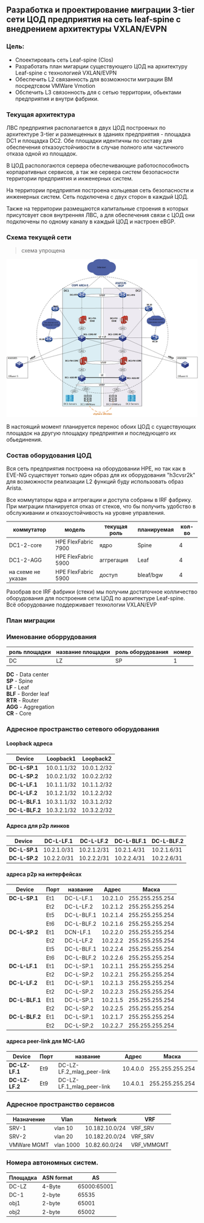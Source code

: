 ## Разработка и проектирование миграции 3-tier сети ЦОД предприятия на сеть leaf-spine с внедрением архитектуры VXLAN/EVPN

### Цель:
- Споектировать сеть Leaf-spine (Clos)
- Разработать план мигарции существующего ЦОД на архитектуру Leaf-spine c технологией VXLAN/EVPN
- Обеспечить L2 связанность для возможности миграции ВМ посредтсвом VMWare Vmotion
- Обспечить L3 связонность для с сетью территории, обьектами предприятия и внутри фабрики.

### Текущая архитектура
ЛВС предприятия располагается в двух ЦОД построеных по архитектуре 3-tier и размещенных в зданиях предприятия - площадка  DC1 и площадка DC2. Обе площадки идентичны по составу для обеспечения отказоустойчивости в случае полного или частичного отказа одной из площадок.

В ЦОД распологаются сервера обеспечивающие работоспособность корпаративных сервисов, а так же сервера систем безопасности территории предприятия и инженерных систем. 

На территории предприятия построена кольцевая сеть безопасности и инженерных систем. Сеть подключена с двух сторон в каждый ЦОД.

Также на территории размещаются капитальные строения в которых присутсвует своя внутренняя ЛВС, а для обеспечения связи с ЦОД они подключены по одному каналу в каждый ЦОД и настроен eBGP.
### Схема текущей сети
> схема упрощена

![alt text](DC_3-tier.jpg)

В настоящий момент планируется перенос обоих ЦОД с существующих площадок на другую площадку предприятия и последующего их обьединения.

### Состав оборудования ЦОД
Вся сеть предприятия построена на оборудовании HPE, но так как в EVE-NG существует только один образ для их оборудования "h3cvsr2k" для возможности реализации L2 функций буду использовать образ Arista.

Все коммутаторы ядра и аггрегации и доступа собраны в IRF фабрику. При миграции планируется отказ от стеков, что бы получить удобство в обслуживании и отказоустойчивость на уровне управления.

|коммутатор|модель|текущая роль|планируемая|кол-во|
|----------|------|------------|-----------|------|
|DC1-2-core|HPE FlexFabric 7900|ядро|Spine| 4 |
|DC1-2-AGG|HPE FlexFabric 5900|аггрегация|Leaf|4|
|на схеме не указан| HPE FlexFabric 5900| доступ|bleaf/bgw|4|

Разобрав все IRF фабрики (стеки) мы получим достаточное колличество оборудования для построения сети ЦОД по архитектуре Leaf-spine.\
 Всё оборудование поддерживает технологии VXLAN/EVP

### План миграции


### Именование оборрудования
|роль площадки|название площадки|роль оборудования|номер|
|----|---|---|---|
|DC|LZ|SP|1|

**DC** - Data center\
**SP** - Spine\
**LF** - Leaf\
**BLF** - Border leaf\
**RTR** - Router\
**AGG** - Aggregation\
**CR** - Core 

### Адресное пространство сетевого оборудования

#### Loopback адреса

| **Device** | **Loopback1** | **Loopback2** | 
| --- | --- | --- |
| **DC-L-SP.1** | 10.0.1.1/32 | 10.0.1.2/32 |
| **DC-L-SP.2** | 10.0.2.1/32 | 10.0.2.2/32 | 
| **DC-L-LF.1** | 10.1.1.1/32 | 10.1.1.2/32 | 
| **DC-L-LF.2** | 10.1.2.1/32 | 10.1.2.2/32 | 
| **DC-L-BLF.1** | 10.3.1.1/32 | 10.3.1.2/32 | 
|**DC-L-BLF.2**|10.3.2.1/32| 10.3.2.2/32|

#### Адреса для p2p линков

| **Device** | **DC-L-LF.1** | **DC-L-LF.2** | **DC-L-BLF.1** | **DC-L-BLF.2**|
| --- | --- | --- | --- |---|
| **DC-L-SP.1** | 10.2.1.0/31 | 10.2.1.2/31 | 10.2.1.4/31 | 10.2.1.6/31|
| **DC-L-SP.2** | 10.2.2.0/31 | 10.2.2.2/31 | 10.2.2.4/31 | 10.2.2.6/31|

#### адреса p2p на интерфейсах

| **Device** | **Порт** | **название** | **Адрес** | **Маска** |
| --- | --- | --- | --- | --- |
| **DC-L-SP.1** | Et1 | DC-L-LF.1 | 10.2.1.0 | 255.255.255.254 |
|     | Et2 | DC-L-LF.2 | 10.2.1.2 | 255.255.255.254 |
|     | Et5 | DC-L-BLF.1 | 10.2.1.4 | 255.255.255.254 |
|     | Et6 | DC-L-BLF.2 | 10.2.1.6 | 255.255.255.254 |
| **DC-L-SP.2** | Et1 | DCN-LF.1 | 10.2.2.0 | 255.255.255.254 |
|     | Et2 | DC-L-LF.2 | 10.2.2.2 | 255.255.255.254 |
|     | Et5 | DC-L-BLF.1 | 10.2.2.4 | 255.255.255.254 |
|     | Et6 | DC-L-BLF.2 | 10.2.2.6 | 255.255.255.254 |
| **DC-L-LF.1** | Et1 | DC-L-SP.1 | 10.2.1.1 | 255.255.255.254 |
|     | Et2 | DC-L-SP.2 | 10.2.2.1 | 255.255.255.254 |
| **DC-L-LF.2** | Et1 | DC-L-SP.1 | 10.2.1.3 | 255.255.255.254 |
|     | Et2 | DC-L-SP.2 | 10.2.2.3 | 255.255.255.254 |
| **DC-L-BLF.1** | Et1 | DC-L-SP.1 | 10.2.1.5 | 255.255.255.254 |
|     | Et2 | DC-L-SP.2 | 10.2.2.5 | 255.255.255.254 |
| **DC-L-BLF.2**| Et1 | DC-L-SP.1 | 10.2.1.7 | 255.255.255.254 |
|     | Et2 | DC-L-SP.2 | 10.2.2.7 | 255.255.255.254 |

#### адреса peer-link для MC-LAG

| **Device** | **Порт** | **название** | **Адрес** | **Маска** |
| --- | --- | --- | --- | --- |
| **DC-LZ-LF.1** | Et9 | DC-LZ-LF.2_mlag_peer-link | 10.4.0.0 | 255.255.255.254 |
| **DC-LZ-LF.2** | Et9 | DC-LZ-LF.1_mlag_peer-link | 10.4.0.1 | 255.255.255.254 |

### Адресное пространство сервисов 

|Назначение|Vlan| Network| VRF |
|----|----|----|----|
|SRV-1|vlan 10|10.182.10.0/24| VRF_SRV|
|SRV-2|vlan 20|10.182.20.0/24| VRF_SRV|
|VMWare MGMT| vlan 1000|10.82.60.0/24| VRF_VMMGMT|

### Номера автономных систем.

|Площадка|ASN format|AS|
|----|----|----|
|DC-LZ| 4-Byte| 65000:65001|
|DC-1| 2-byte| 65535|
|obj1| 2-byte| 65001|
|obj2| 2-byte| 65002|
